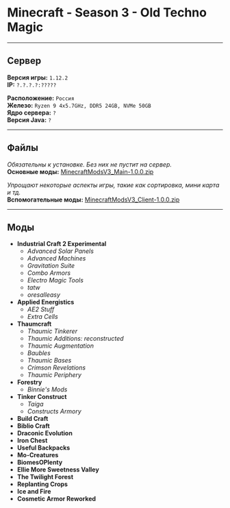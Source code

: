 # Minecraft - Season 3 - Old Techno Magic
___

## Сервер

**Версия игры:** `1.12.2`</br>
**IP:** `?.?.?.?:?????`</br>

**Расположение:** `Россия`</br>
**Железо:** `Ryzen 9 4x5.7GHz, DDR5 24GB, NVMe 50GB`</br>
**Ядро сервера:** `?`</br>
**Версия Java:** `?`</br>
___

## Файлы

*Обязательны к установке. Без них не пустит на сервер.*</br>
**Основные моды:** [MinecraftModsV3_Main-1.0.0.zip](https://github.com/evgeniy-kotin/minecraft-v3)

*Упрощают некоторые аспекты игры, такие как сортировка, мини карта и тд.*</br>
**Вспомогательные моды:** [MinecraftModsV3_Client-1.0.0.zip](https://github.com/evgeniy-kotin/minecraft-v3)

___

## Моды

- **Industrial Craft 2 Experimental**
  - *Advanced Solar Panels*
  - *Advanced Machines*
  - *Gravitation Suite*
  - *Combo Armors*
  - *Electro Magic Tools*
  - *tatw*
  - *oresalleasy*
- **Applied Energistics**
  - *AE2 Stuff*
  - *Extra Cells*
- **Thaumcraft**
  - *Thaumic Tinkerer*
  - *Thaumic Additions: reconstructed*
  - *Thaumic Augmentation*
  - *Baubles*
  - *Thaumic Bases*
  - *Crimson Revelations*
  - *Thaumic Periphery*
- **Forestry**
  - *Binnie's Mods*
- **Tinker Construct**
  - *Taiga*
  - *Constructs Armory*
- **Build Craft**
- **Biblio Craft**
- **Draconic Evolution**
- **Iron Chest**
- **Useful Backpacks**
- **Mo-Creatures**
- **BiomesOPlenty**
- **Ellie More Sweetness Valley**
- **The Twilight Forest**
- **Replanting Crops**
- **Ice and Fire**
- **Cosmetic Armor Reworked**